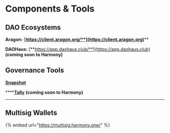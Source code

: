 # Components & Tools

## DAO Ecosystems

**Aragon:** [**https://client.aragon.org/**](https://client.aragon.org)****

**DAOHaus:** [**https://app.daohaus.club/**](https://app.daohaus.club) **(coming soon to Harmony)**

## **Governance Tools**

****[**Snapshot**](snapshot.md)****

****[**Tally**](https://www.withtally.com) **(coming soon to Harmony)**

****

## Multisig Wallets

{% embed url="https://multisig.harmony.one/" %}
